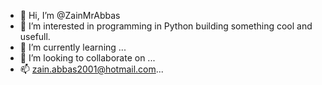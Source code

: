 - 👋 Hi, I’m @ZainMrAbbas
- 👀 I’m interested in programming in Python building something cool and usefull.
- 🌱 I’m currently learning ...
- 💞️ I’m looking to collaborate on ...
- 📫 zain.abbas2001@hotmail.com...

<!---
ZainMrAbbas/ZainMrAbbas is a ✨ special ✨ repository because its `README.md` (this file) appears on your GitHub profile.
You can click the Preview link to take a look at your changes.
--->
